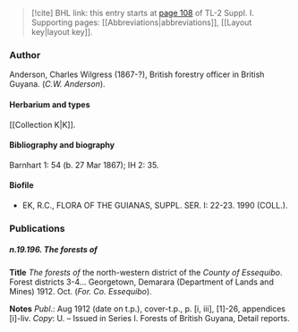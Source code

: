 > [!cite] BHL link: this entry starts at [page 108](https://www.biodiversitylibrary.org/item/103858#page/120/mode/1up) of TL-2 Suppl. I.
> Supporting pages: [[Abbreviations|abbreviations]], [[Layout key|layout key]].

### Author

Anderson, Charles Wilgress (1867-?), British forestry officer in British Guyana. (*C.W. Anderson*).

#### Herbarium and types

[[Collection K|K]].

#### Bibliography and biography

Barnhart 1: 54 (b. 27 Mar 1867); IH 2: 35.

#### Biofile

- EK, R.C., FLORA OF THE GUIANAS, SUPPL. SER. I: 22-23. 1990 (COLL.).

### Publications

##### n.19.196. The forests of

**Title**
*The forests of* the north-western district of the *County of Essequibo*. Forest districts 3-4... Georgetown, Demarara (Department of Lands and Mines) 1912. Oct. (*For. Co. Essequibo*).

**Notes**
*Publ*.: Aug 1912 (date on t.p.), cover-t.p., p. \[i, iii\], \[1\]-26, appendices \[i\]-liv. *Copy*: U. – Issued in Series I. Forests of British Guyana, Detail reports.

